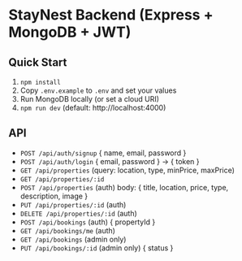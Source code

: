 
# StayNest Backend (Express + MongoDB + JWT)
## Quick Start
1) `npm install`
2) Copy `.env.example` to `.env` and set your values
3) Run MongoDB locally (or set a cloud URI)
4) `npm run dev` (default: http://localhost:4000)

## API
- `POST /api/auth/signup` { name, email, password }
- `POST /api/auth/login` { email, password } → { token }
- `GET /api/properties` (query: location, type, minPrice, maxPrice)
- `GET /api/properties/:id`
- `POST /api/properties` (auth) body: { title, location, price, type, description, image }
- `PUT /api/properties/:id` (auth)
- `DELETE /api/properties/:id` (auth)
- `POST /api/bookings` (auth) { propertyId }
- `GET /api/bookings/me` (auth)
- `GET /api/bookings` (admin only)
- `PUT /api/bookings/:id` (admin only) { status }
